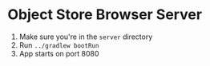 # Object Store Browser Server

1. Make sure you're in the `server` directory
1. Run `../gradlew bootRun`
1. App starts on port 8080
